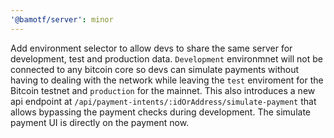 ```yaml
---
'@bamotf/server': minor
---
```


Add environment selector to allow devs to share the same server for development,
test and production data. `Development` environmnet will not be connected to any
bitcoin core so devs can simulate payments without having to dealing with the
network while leaving the `test` enviroment for the Bitcoin testnet and
`production` for the mainnet. This also introduces a new api endpoint at
`/api/payment-intents/:idOrAddress/simulate-payment` that allows bypassing the
payment checks during development. The simulate payment UI is directly on the
payment now.
